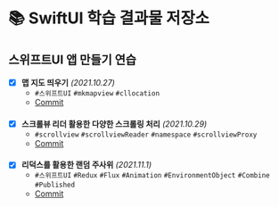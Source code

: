 # 📚 SwiftUI 학습 결과물 저장소
## 스위프트UI 앱 만들기 연습
- [X] **맵 지도 띄우기** *(2021.10.27)*
  - `#스위프트UI` `#mkmapview` `#cllocation`
  - [Commit](https://github.com/devhaute/SwiftUILab/commit/dce6672f65e4abc0b0d62a8be38c61e6f620b135)
####
- [X] **스크롤뷰 리더 활용한 다양한 스크롤링 처리** *(2021.10.29)*
  - `#scrollview` `#scrollviewReader` `#namespace` `#scrollviewProxy`
  - [Commit](https://github.com/devhaute/SwiftUILab/commit/4bdf23a9854448c0e3923d78ffddabbe638a73ef)
####
- [X] **리덕스를 활용한 랜덤 주사위** *(2021.11.1)*
  - `#스위프트UI` `#Redux` `#Flux` `#Animation` `#EnvironmentObject` `#Combine` `#Published`
  - [Commit](https://github.com/devhaute/SwiftUILab/commit/f96bc7f3db33bf37eafbb4603d6cd1044c72ff7a)
####
